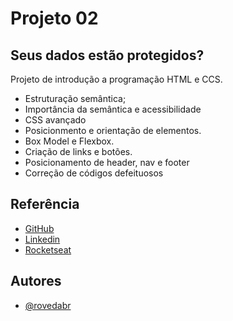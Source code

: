 
# Projeto 02
## Seus dados estão protegidos?

Projeto de introdução a programação HTML e CCS.

- Estruturação semântica;
- Importância da semântica e acessibilidade
- CSS avançado
- Posicionmento e orientação de elementos.
- Box Model e Flexbox.
- Criação de links e botões.
- Posicionamento de header, nav e footer
- Correção de códigos defeituosos


## Referência

 - [GitHub](https://github.com/rovedabr)
 - [Linkedin](https://www.linkedin.com/in/ivan-roveda-952827b8/)
 - [Rocketseat](https://www.rocketseat.com.br/)


## Autores

- [@rovedabr](https://github.com/rovedabr)


